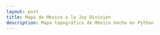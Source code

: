 ```yaml
---
layout: post
title: Mapa de México a lo Joy Division
description: Mapa topográfico de México hecho en Python
---
```


<script type="text/javascript" src="/assets/js/pts.min.js"></script>

<canvas id="hello" style="width:100%"></canvas>

<script type="text/javascript" src="/assets/js/test.js"></script>
